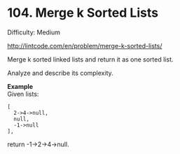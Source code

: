 # 104. Merge k Sorted Lists

Difficulty: Medium

http://lintcode.com/en/problem/merge-k-sorted-lists/

Merge k sorted linked lists and return it as one sorted list.

Analyze and describe its complexity.

**Example**  
Given lists:
```
[
  2->4->null,
  null,
  -1->null
],
```
return -1->2->4->null.
